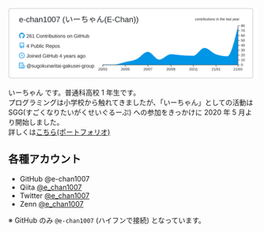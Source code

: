 [![](https://raw.githubusercontent.com/e-chan1007/e-chan1007/main/profile-summary-card-output/e_chan1007/0-profile-details.svg)](https://github.com/vn7n24fzkq/github-profile-summary-cards)

いーちゃん です。普通科高校 1 年生です。 <br />
プログラミングは小学校から触れてきましたが、「いーちゃん」としての活動は SGG(すごくなりたいがくせいぐるーぷ) への参加をきっかけに 2020 年 5 月より開始しました。<br />
詳しくは[こちら(ポートフォリオ)](https://e-chan.cf/)

## 各種アカウント

- GitHub @e-chan1007
- Qiita [@e_chan1007](https://qiita.com/e_chan1007)
- Twitter [@e_chan1007](https://twitter.com/e_chan1007)
- Zenn [@e_chan1007](https://zenn.dev/e_chan1007)

※ GitHub のみ `@e-chan1007` (ハイフンで接続) となっています。
